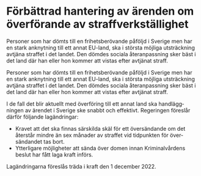 # Förbättrad hantering av ärenden om överförande av straffverkställighet

Personer som har dömts till en frihets­berövande påföljd i Sverige men har en stark anknyt­ning till ett annat EU-land, ska i största möjliga utsträck­ning avtjäna straffet i det landet. Den döm­des sociala åter­anpass­ning sker bäst i det land där han eller hon kommer att vistas efter avtjänat straff.

Personer som har dömts till en frihets­berövande påföljd i Sverige men har en stark anknyt­ning till ett annat EU-land, ska i största möjliga utsträck­ning avtjäna straffet i det landet. Den döm­des sociala åter­anpass­ning sker bäst i det land där han eller hon kommer att vistas efter avtjänat straff.

I de fall det blir aktuellt med över­föring till ett annat land ska hand­lägg­ningen av ärendet i Sverige ske snabbt och effektivt. Regeringen föreslår därför följande lag­ändringar:

* Kravet att det ska finnas särskilda skäl för ett över­sändande om det återstår mindre än sex månader av straffet vid tid­punkten för över­sändan­det tas bort.
* Ytterligare möjlig­heter att sända över domen innan Kriminal­vårdens beslut har fått laga kraft införs.

Lagänd­ringarna föreslås träda i kraft den 1 december 2022.
